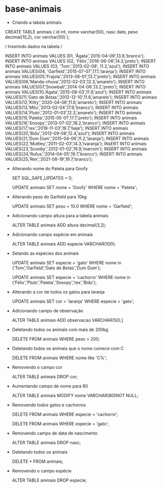 # base-animais

- Criando a tabela animais

CREATE TABLE animais (
id int,
nome varchar(50),
nasc date,
peso decimal(10,2),
cor varchar(50)
);

/ Inserindo dados na tabela /

INSERT INTO animais VALUES (01, 'Ágata','2015-04-09',13.9,'branco');
INSERT INTO animais VALUES (02, 'Félix','2016-06-06',14.3,'preto');
INSERT INTO animais VALUES (03, 'Tom','2013-02-08', 11.2,'azul');
INSERT INTO animais VALUES(04, 'Garfield','2015-07-07',17.1,'laranja');
INSERT INTO animais VALUES(05,'Frajola','2013-08-01',13.7,'preto');
INSERT INTO animais VALUES(06,'Manda-chuva','2012-02-03',12.3,'amarelo');
INSERT INTO animais VALUES(07,'Snowball','2014-04-06',13.2,'preto');
INSERT INTO animais VALUES(10,'Ágata','2015-08-03',11.9,'azul');
INSERT INTO animais VALUES(11,'Gato de Botas','2012-12-10',11.6,'amarelo');
INSERT INTO animais VALUES(12,'Kitty','2020-04-06',11.6,'amarelo');
INSERT INTO animais VALUES(13,'Milu','2013-02-04',17.9,'branco');
INSERT INTO animais VALUES(14,'Pluto','2012-01-03',12.3,'amarelo');
INSERT INTO animais VALUES(15,'Pateta','2015-05-01',17.7,'preto');
INSERT INTO animais VALUES(16,'Snoopy','2013-07-02',18.2,'branco');
INSERT INTO animais VALUES(17,'rex','2019-11-03',19.7,'beje');
INSERT INTO animais VALUES(20,'Bidu','2012-09-08',12.4,'azul');
INSERT INTO animais VALUES(21,'Dum Dum','2015-04-06',11.2,'laranja');
INSERT INTO animais VALUES(22,'Muttley','2011-02-03',14.3,'lvaranja');
INsERT INTO animais VALUES(23,'Scooby','2012-01-02',19.9,'marrom');
INSERT INTO animais VALUES(24,'Rufus','2014-04-05',19.7,'branco');
INSERT INTO animais VALUES(25,'Rex','2021-08-19',19.7,'branco');

- Alterando nome do Pateta para Goofy

  SET SQL_SAFE_UPDATES = 0;

  UPDATE animais
  SET nome = 'Goofy'
  WHERE nome = 'Pateta';

- Alterando peso do Garfield para 10kg

  UPDATE animais
  SET peso = 10.0
  WHERE nome = 'Garfield';

- Adicionando campo altura para a tabela animais

  ALTER TABLE animais
  ADD altura decimal(3,2);

- Adicionando campo espécie em animais

  ALTER TABLE animais
  ADD especie VARCHAR(100);

- Setando as espécies dos animais

  UPDATE animais
  SET especie = 'gato'
  WHERE nome in ('Tom','Garfield','Gato de Botas','Dum Dum');

  UPDATE animais
  SET especie = 'cachorro'
  WHERE nome in ('Félix','Pluto','Pateta','Snoopy','rex','Bidu');

- Alterando a cor de todos os gatos para laranja

  UPDATE animais
  SET cor = 'laranja'
  WHERE especie = 'gato';

- Adicionando campo de observação

  ALTER TABLE animais
  ADD observacao VARCHAR(50);]

- Deletando todos os animais com mais de 200kg

  DELETE FROM animais
  WHERE peso > 200;

- Deletando todos os animais que o nome comece com C

  DELETE FROM animais
  WHERE nome like 'C%';

- Removendo o campo cor

  ALTER TABLE animais
  DROP cor;

- Aumentando campo de nome para 80

  ALTER TABLE animais
  MODIFY nome VARCHAR(80)NOT NULL;

- Removendo todos gatos e cachorros

  DELETE FROM animais
  WHERE especie = 'cachorro';

  DELETE FROM animais
  WHERE especie = 'gato';

- Removendo campo de data de nascimento

  ALTER TABLE animais
  DROP nasc;

- Deletando todos os animais

  DELETE \* FROM animais;

- Removendo o campo espécie

  ALTER TABLE animais
  DROP especie;
